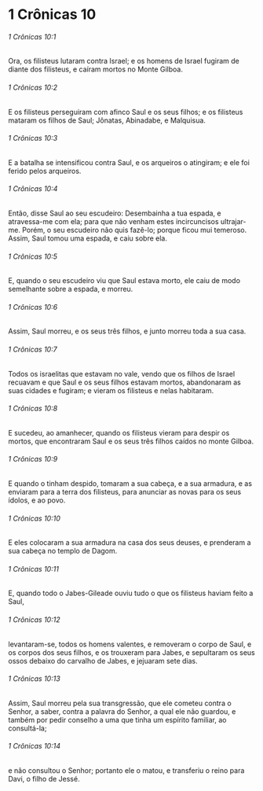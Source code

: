 # 1 Crônicas 10

###### 1 Crônicas 10:1

Ora, os filisteus lutaram contra Israel; e os homens de Israel fugiram de diante dos filisteus, e caíram mortos no Monte Gilboa.

###### 1 Crônicas 10:2

E os filisteus perseguiram com afinco Saul e os seus filhos; e os filisteus mataram os filhos de Saul; Jônatas, Abinadabe, e Malquisua.

###### 1 Crônicas 10:3

E a batalha se intensificou contra Saul, e os arqueiros o atingiram; e ele foi ferido pelos arqueiros.

###### 1 Crônicas 10:4

Então, disse Saul ao seu escudeiro: Desembainha a tua espada, e atravessa-me com ela; para que não venham estes incircuncisos ultrajar- me. Porém, o seu escudeiro não quis fazê-lo; porque ficou mui temeroso. Assim, Saul tomou uma espada, e caiu sobre ela.

###### 1 Crônicas 10:5

E, quando o seu escudeiro viu que Saul estava morto, ele caiu de modo semelhante sobre a espada, e morreu.

###### 1 Crônicas 10:6

Assim, Saul morreu, e os seus três filhos, e junto morreu toda a sua casa.

###### 1 Crônicas 10:7

Todos os israelitas que estavam no vale, vendo que os filhos de Israel recuavam e que Saul e os seus filhos estavam mortos, abandonaram as suas cidades e fugiram; e vieram os filisteus e nelas habitaram.

###### 1 Crônicas 10:8

E sucedeu, ao amanhecer, quando os filisteus vieram para despir os mortos, que encontraram Saul e os seus três filhos caídos no monte Gilboa.

###### 1 Crônicas 10:9

E quando o tinham despido, tomaram a sua cabeça, e a sua armadura, e as enviaram para a terra dos filisteus, para anunciar as novas para os seus ídolos, e ao povo.

###### 1 Crônicas 10:10

E eles colocaram a sua armadura na casa dos seus deuses, e prenderam a sua cabeça no templo de Dagom.

###### 1 Crônicas 10:11

E, quando todo o Jabes-Gileade ouviu tudo o que os filisteus haviam feito a Saul,

###### 1 Crônicas 10:12

levantaram-se, todos os homens valentes, e removeram o corpo de Saul, e os corpos dos seus filhos, e os trouxeram para Jabes, e sepultaram os seus ossos debaixo do carvalho de Jabes, e jejuaram sete dias.

###### 1 Crônicas 10:13

Assim, Saul morreu pela sua transgressão, que ele cometeu contra o Senhor, a saber, contra a palavra do Senhor, a qual ele não guardou, e também por pedir conselho a uma que tinha um espírito familiar, ao consultá-la;

###### 1 Crônicas 10:14

e não consultou o Senhor; portanto ele o matou, e transferiu o reino para Davi, o filho de Jessé.

